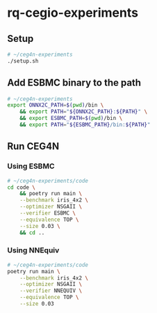 # rq-cegio-experiments

## Setup

```bash
# ~/ceg4n-experiments
./setup.sh
```


## Add ESBMC binary to the path
```bash
# ~/ceg4n-experiments
export ONNX2C_PATH=$(pwd)/bin \
    && export PATH="${ONNX2C_PATH}:${PATH}" \
    && export ESBMC_PATH=$(pwd)/bin \
    && export PATH="${ESBMC_PATH}/bin:${PATH}" 
```

## Run CEG4N

### Using ESBMC
```bash
# ~/ceg4n-experiments/code
cd code \
    && poetry run main \
    --benchmark iris_4x2 \
    --optimizer NSGAII \
    --verifier ESBMC \
    --equivalence TOP \
    --size 0.03 \
    && cd ..
```

### Using NNEquiv
```bash
# ~/ceg4n-experiments/code
poetry run main \
    --benchmark iris_4x2 \
    --optimizer NSGAII \
    --verifier NNEQUIV \
    --equivalence TOP \
    --size 0.03
```